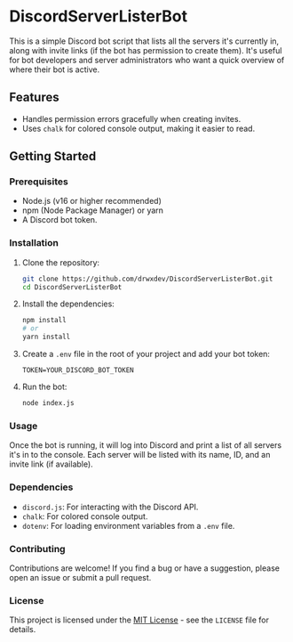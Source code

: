 # DiscordServerListerBot

This is a simple Discord bot script that lists all the servers it's currently in, along with invite links (if the bot has permission to create them). It's useful for bot developers and server administrators who want a quick overview of where their bot is active.

## Features

-   Handles permission errors gracefully when creating invites.
-   Uses `chalk` for colored console output, making it easier to read.

## Getting Started

### Prerequisites

-   Node.js (v16 or higher recommended)
-   npm (Node Package Manager) or yarn
-   A Discord bot token.

### Installation

1.  Clone the repository:

    ```bash
    git clone https://github.com/drwxdev/DiscordServerListerBot.git
    cd DiscordServerListerBot
    ```

2.  Install the dependencies:

    ```bash
    npm install
    # or
    yarn install
    ```

3.  Create a `.env` file in the root of your project and add your bot token:

    ```
    TOKEN=YOUR_DISCORD_BOT_TOKEN
    ```

4.  Run the bot:

    ```bash
    node index.js
    ```

### Usage

Once the bot is running, it will log into Discord and print a list of all servers it's in to the console. Each server will be listed with its name, ID, and an invite link (if available).

### Dependencies

-   `discord.js`: For interacting with the Discord API.
-   `chalk`: For colored console output.
-   `dotenv`: For loading environment variables from a `.env` file.

### Contributing

Contributions are welcome! If you find a bug or have a suggestion, please open an issue or submit a pull request.

### License

This project is licensed under the [MIT License](LICENSE) - see the `LICENSE` file for details.
